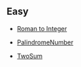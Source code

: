 
## Easy
* [Roman to Integer](RomantoInteger/roman_to_integer.py)

* [PalindromeNumber](PalindromeNumber/palindrome_number.py)

* [TwoSum](TwoSum/two_sum.py)
